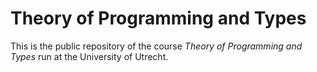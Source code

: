 # Theory of Programming and Types                                               
                                                                                
This is the public repository of the course *Theory of Programming and          
Types* run at the University of Utrecht.                                        

